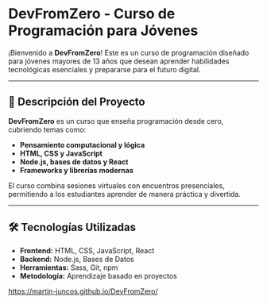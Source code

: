 # DevFromZero - Curso de Programación para Jóvenes

¡Bienvenido a **DevFromZero**! Este es un curso de programación diseñado para jóvenes mayores de 13 años que desean aprender habilidades tecnológicas esenciales y prepararse para el futuro digital.

---

## 🚀 Descripción del Proyecto

**DevFromZero** es un curso que enseña programación desde cero, cubriendo temas como:

-   **Pensamiento computacional y lógica**
-   **HTML, CSS y JavaScript**
-   **Node.js, bases de datos y React**
-   **Frameworks y librerías modernas**

El curso combina sesiones virtuales con encuentros presenciales, permitiendo a los estudiantes aprender de manera práctica y divertida.

---

## 🛠️ Tecnologías Utilizadas

-   **Frontend:** HTML, CSS, JavaScript, React
-   **Backend:** Node.js, Bases de Datos
-   **Herramientas:** Sass, Git, npm
-   **Metodología:** Aprendizaje basado en proyectos

https://martin-juncos.github.io/DevFromZero/
